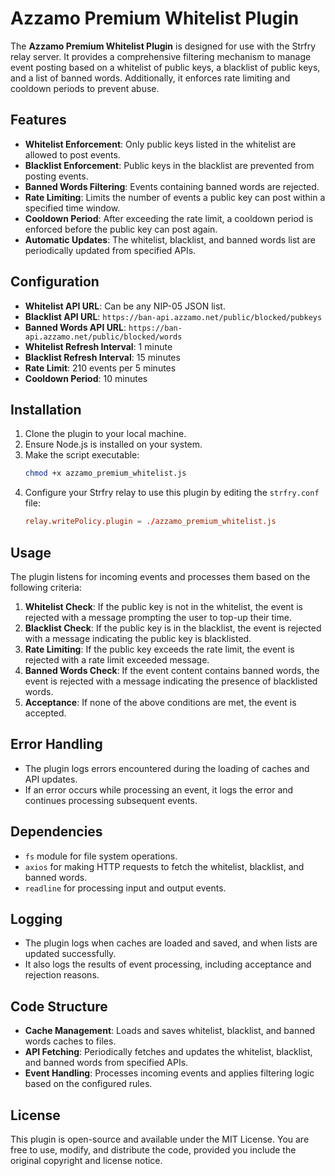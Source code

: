 # Azzamo Premium Whitelist Plugin

The **Azzamo Premium Whitelist Plugin** is designed for use with the Strfry relay server. It provides a comprehensive filtering mechanism to manage event posting based on a whitelist of public keys, a blacklist of public keys, and a list of banned words. Additionally, it enforces rate limiting and cooldown periods to prevent abuse.

## Features

- **Whitelist Enforcement**: Only public keys listed in the whitelist are allowed to post events.
- **Blacklist Enforcement**: Public keys in the blacklist are prevented from posting events.
- **Banned Words Filtering**: Events containing banned words are rejected.
- **Rate Limiting**: Limits the number of events a public key can post within a specified time window.
- **Cooldown Period**: After exceeding the rate limit, a cooldown period is enforced before the public key can post again.
- **Automatic Updates**: The whitelist, blacklist, and banned words list are periodically updated from specified APIs.

## Configuration

- **Whitelist API URL**: Can be any NIP-05 JSON list.
- **Blacklist API URL**: `https://ban-api.azzamo.net/public/blocked/pubkeys`
- **Banned Words API URL**: `https://ban-api.azzamo.net/public/blocked/words`
- **Whitelist Refresh Interval**: 1 minute
- **Blacklist Refresh Interval**: 15 minutes
- **Rate Limit**: 210 events per 5 minutes
- **Cooldown Period**: 10 minutes

## Installation

1. Clone the plugin to your local machine.
2. Ensure Node.js is installed on your system.
3. Make the script executable:
   ```bash
   chmod +x azzamo_premium_whitelist.js
   ```
4. Configure your Strfry relay to use this plugin by editing the `strfry.conf` file:
   ```toml
   relay.writePolicy.plugin = ./azzamo_premium_whitelist.js
   ```

## Usage

The plugin listens for incoming events and processes them based on the following criteria:

1. **Whitelist Check**: If the public key is not in the whitelist, the event is rejected with a message prompting the user to top-up their time.
2. **Blacklist Check**: If the public key is in the blacklist, the event is rejected with a message indicating the public key is blacklisted.
3. **Rate Limiting**: If the public key exceeds the rate limit, the event is rejected with a rate limit exceeded message.
4. **Banned Words Check**: If the event content contains banned words, the event is rejected with a message indicating the presence of blacklisted words.
5. **Acceptance**: If none of the above conditions are met, the event is accepted.

## Error Handling

- The plugin logs errors encountered during the loading of caches and API updates.
- If an error occurs while processing an event, it logs the error and continues processing subsequent events.

## Dependencies

- `fs` module for file system operations.
- `axios` for making HTTP requests to fetch the whitelist, blacklist, and banned words.
- `readline` for processing input and output events.

## Logging

- The plugin logs when caches are loaded and saved, and when lists are updated successfully.
- It also logs the results of event processing, including acceptance and rejection reasons.

## Code Structure

- **Cache Management**: Loads and saves whitelist, blacklist, and banned words caches to files.
- **API Fetching**: Periodically fetches and updates the whitelist, blacklist, and banned words from specified APIs.
- **Event Handling**: Processes incoming events and applies filtering logic based on the configured rules.


## License

This plugin is open-source and available under the MIT License. You are free to use, modify, and distribute the code, provided you include the original copyright and license notice.
